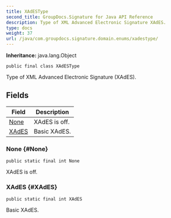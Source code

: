 ```yaml
---
title: XAdESType
second_title: GroupDocs.Signature for Java API Reference
description: Type of XML Advanced Electronic Signature XAdES.
type: docs
weight: 37
url: /java/com.groupdocs.signature.domain.enums/xadestype/
---
```

**Inheritance:**
java.lang.Object
```
public final class XAdESType
```

Type of XML Advanced Electronic Signature (XAdES).
## Fields

| Field | Description |
| --- | --- |
| [None](#None) | XAdES is off. |
| [XAdES](#XAdES) | Basic XAdES. |
### None {#None}
```
public static final int None
```


XAdES is off.

### XAdES {#XAdES}
```
public static final int XAdES
```


Basic XAdES.

